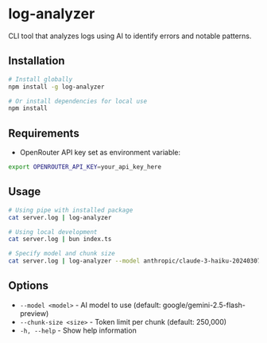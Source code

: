 # log-analyzer

CLI tool that analyzes logs using AI to identify errors and notable patterns.

## Installation

```bash
# Install globally
npm install -g log-analyzer

# Or install dependencies for local use
npm install
```

## Requirements

- OpenRouter API key set as environment variable:
```bash
export OPENROUTER_API_KEY=your_api_key_here
```

## Usage

```bash
# Using pipe with installed package
cat server.log | log-analyzer

# Using local development
cat server.log | bun index.ts

# Specify model and chunk size
cat server.log | log-analyzer --model anthropic/claude-3-haiku-20240307 --chunk-size 40000
```

## Options

- `--model <model>` - AI model to use (default: google/gemini-2.5-flash-preview)
- `--chunk-size <size>` - Token limit per chunk (default: 250,000)
- `-h, --help` - Show help information
